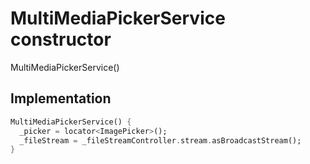 


# MultiMediaPickerService constructor







MultiMediaPickerService()





## Implementation

```dart
MultiMediaPickerService() {
  _picker = locator<ImagePicker>();
  _fileStream = _fileStreamController.stream.asBroadcastStream();
}
```







